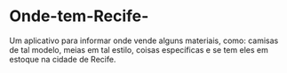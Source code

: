# Onde-tem-Recife-
Um aplicativo para informar onde vende alguns materiais, como: camisas de tal modelo, meias em tal estilo, coisas específicas e se tem eles em estoque na cidade de Recife. 
